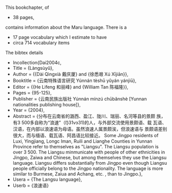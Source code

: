 This bookchapter, of 
* 38 pages, 

contains information about the Maru language. 
There is a
* 17 page vocabulary 
which I estimate to have 
* circa 714 vocabulary items

The bibtex details

* Incollection{Dai2004c,
* Title                    = {Làngsùyǔ},
* Author                   = {{Dài Qìngxià 戴庆厦} and {徐悉艰 Xú Xījiān}},
* Booktitle                = {云南特殊语言研究 Yúnnán tèshū yǔyán yánjiū},
* Editor                   = {{He Lifeng 和丽峰} and {William Tan 陈福隆}},
* Pages                    = {95-125},
* Publisher                = {云南民族出版社 Yúnnán mínzú chūbǎnshè [Yunnan nationalities publishing house]},
* Year                     = {2004},
* Abstract                 = {分布在云南省的潞西、盈江、陇川、瑞丽、名河等县的景颇 族，有3 500多自称为“浪速”（lɔ̠̃31vɔ31)的人，与外部交流使用景颇语、载 瓦语、汉语，在内部以浪速语为母语。虽然浪速人属景颇涘，但浪速语与 景颇语差别很大，而与缅语、载瓦语、阿昌语比较接近。
Some Jingpo residents of Luxi, Yingjiang, Longc Iman, Ruili and Lianghe Counties in Yunnan Province refer to themselves as "Liangsu". The Liangsu population is over 3 500. The Liangsu minmunicate with people of other ethnicities in Jingpo, Zaiwa and Chinese, but among themselves they use the Liangsu language. Liangsu differs substantially from Jingpo even though Liangsu people officially belong to the Jingpo nationality. The language is more similar to Burmese, Zaiua and Achang, etc. , than to Jingpo.},
* Usera                    = {The Langsu language},
* Userb                    = {浪速语}
